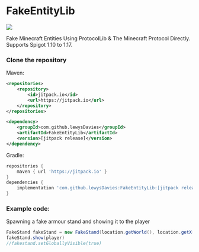 # FakeEntityLib
[![](https://jitpack.io/v/lewysDavies/FakeEntityLib.svg)](https://jitpack.io/#lewysDavies/FakeEntityLib)

Fake Minecraft Entities Using ProtocolLib & The Minecraft Protocol Directly. Supports Spigot 1.10 to 1.17.

### Clone the repository
Maven:
```xml
<repositories>
    <repository>
        <id>jitpack.io</id>
        <url>https://jitpack.io</url>
    </repository>
</repositories>

<dependency>
    <groupId>com.github.lewysDavies</groupId>
    <artifactId>FakeEntityLib</artifactId>
    <version>[jitpack release]</version>
</dependency>
```

Gradle:
```groovy
repositories {
    maven { url 'https://jitpack.io' }
}
dependencies {
    implementation 'com.github.lewysDavies:FakeEntityLib:[jitpack release]'
}
```

### Example code:
Spawning a fake armour stand and showing it to the player
```Java
FakeStand fakeStand = new FakeStand(location.getWorld(), location.getX(), location.getY(), location.getZ());
fakeStand.show(player)
//fakestand.setGloballyVisible(true)
```
